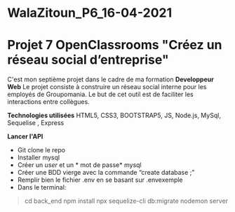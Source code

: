 # WalaZitoun_P6_16-04-2021
# Projet 7 OpenClassrooms "Créez un réseau social d’entreprise"
C'est mon septième projet dans le cadre de ma formation **Developpeur Web**
Le projet consiste à construire un réseau social interne pour les employés de Groupomania. Le but de cet outil est de faciliter les interactions entre collègues.

**Technologies utilisées**
HTML5, CSS3, BOOTSTRAP5, JS, Node.js, MySql, Sequelise , Express

**Lancer l'API**
- Git clone le repo
- Installer mysql 
- Créer un *user* et un * mot de passe* mysql
- Créer une BDD vierge avec la commande “create database <NOMBDD>;”
- Remplir bien le fichier .env en se basant sur .envexemple
- Dans le terminal:
> cd back_end
> npm install
> npx sequelize-cli db:migrate
> nodemon server
